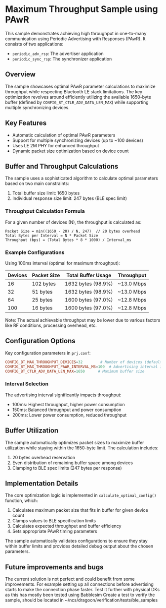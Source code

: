 # Maximum Throughput Sample using PAwR

This sample demonstrates achieving high throughput in one-to-many communication using Periodic Advertising with Responses (PAwR). It consists of two applications:
- `periodic_adv_rsp`: The advertiser application
- `periodic_sync_rsp`: The synchronizer application

## Overview

The sample showcases optimal PAwR parameter calculations to maximize throughput while respecting Bluetooth LE stack limitations. The key optimization revolves around efficiently utilizing the available 1650-byte buffer (defined by `CONFIG_BT_CTLR_ADV_DATA_LEN_MAX`) while supporting multiple synchronizing devices.

## Key Features

- Automatic calculation of optimal PAwR parameters
- Support for multiple synchronizing devices (up to ~100 devices)
- Uses LE 2M PHY for enhanced throughput
- Dynamic packet size optimization based on device count

## Buffer and Throughput Calculations

The sample uses a sophisticated algorithm to calculate optimal parameters based on two main constraints:
1. Total buffer size limit: 1650 bytes
2. Individual response size limit: 247 bytes (BLE spec limit)

### Throughput Calculation Formula

For a given number of devices (N), the throughput is calculated as:

```
Packet Size = min((1650 - 20) / N, 247)  // 20 bytes overhead
Total Bytes per Interval = N * Packet Size
Throughput (bps) = (Total Bytes * 8 * 1000) / Interval_ms
```

### Example Configurations

Using 100ms interval (optimal for maximum throughput):

| Devices | Packet Size | Total Buffer Usage | Throughput |
|---------|-------------|-------------------|------------|
| 16      | 102 bytes   | 1632 bytes (98.9%) | ~13.0 Mbps |
| 32      | 51 bytes    | 1632 bytes (98.9%) | ~13.0 Mbps |
| 64      | 25 bytes    | 1600 bytes (97.0%) | ~12.8 Mbps |
| 100     | 16 bytes    | 1600 bytes (97.0%) | ~12.8 Mbps |

Note: The actual achievable throughput may be lower due to various factors like RF conditions, processing overhead, etc.

## Configuration Options

Key configuration parameters in `prj.conf`:

```conf
CONFIG_BT_MAX_THROUGHPUT_DEVICES=32        # Number of devices (default: 16)
CONFIG_BT_MAX_THROUGHPUT_PAWR_INTERVAL_MS=100  # Advertising interval in ms
CONFIG_BT_CTLR_ADV_DATA_LEN_MAX=1650      # Maximum buffer size
```

### Interval Selection

The advertising interval significantly impacts throughput:
- 100ms: Highest throughput, higher power consumption
- 150ms: Balanced throughput and power consumption
- 200ms: Lower power consumption, reduced throughput

## Buffer Utilization

The sample automatically optimizes packet sizes to maximize buffer utilization while staying within the 1650-byte limit. The calculation includes:
1. 20 bytes overhead reservation
2. Even distribution of remaining buffer space among devices
3. Clamping to BLE spec limits (247 bytes per response)

## Implementation Details

The core optimization logic is implemented in `calculate_optimal_config()` function, which:
1. Calculates maximum packet size that fits in buffer for given device count
2. Clamps values to BLE specification limits
3. Calculates expected throughput and buffer efficiency
4. Sets appropriate PAwR timing parameters

The sample automatically validates configurations to ensure they stay within buffer limits and provides detailed debug output about the chosen parameters.

## Future improvements and bugs

The current solution is not perfect and could benefit from some improvements. 
For example setting up all connections before advertising starts to make the connection phase faster.
Test it further with physical DKs as this has mostly been tested using Babblesim
Create a test to verify the sample, should be located in ~/ncs/dragoon/verification/tests/ble_samples
